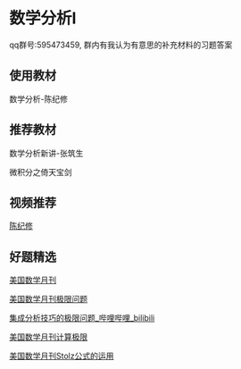 # 数学分析Ⅰ

qq群号:595473459, 群内有我认为有意思的补充材料的习题答案

## 使用教材

数学分析-陈纪修

## 推荐教材

数学分析新讲-张筑生

微积分之倚天宝剑

## 视频推荐

[陈纪修](https://www.bilibili.com/video/BV15v411g7VP/?spm_id_from=333.999.0.0&vd_source=d03b0f673ed993b8e86fd863bd92d95e)

## 好题精选

[美国数学月刊](https://www.bilibili.com/video/BV1Wq4y1i7n9/?spm_id_from=333.999.0.0&vd_source=d03b0f673ed993b8e86fd863bd92d95e)

[美国数学月刊极限问题](https://www.bilibili.com/video/BV12u41127Rj/?spm_id_from=333.999.0.0&vd_source=d03b0f673ed993b8e86fd863bd92d95e)

[集成分析技巧的极限问题_哔哩哔哩_bilibili](https://www.bilibili.com/video/BV1c34y1q7Ky/?vd_source=d03b0f673ed993b8e86fd863bd92d95e)

[美国数学月刊计算极限](https://www.bilibili.com/video/BV1Lq4y1c7z4/?vd_source=d03b0f673ed993b8e86fd863bd92d95e)

[美国数学月刊Stolz公式的运用](https://www.bilibili.com/video/BV1dG411h7SY/?spm_id_from=333.999.0.0&vd_source=d03b0f673ed993b8e86fd863bd92d95e)